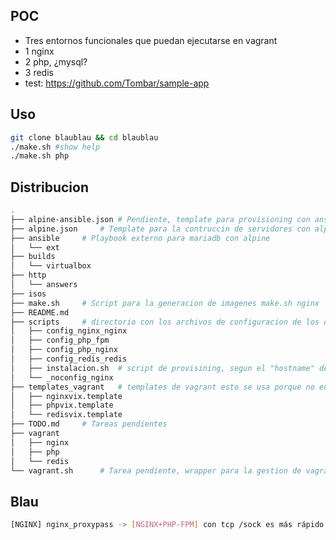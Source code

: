 ##  POC

* Tres entornos funcionales que puedan ejecutarse en vagrant
* 1 nginx
* 2 php, ¿mysql?
* 3 redis
* test: https://github.com/Tombar/sample-app 


## Uso
```bash
git clone blaublau && cd blaublau
./make.sh #show help
./make.sh php
```

## Distribucion
```bash
.
├── alpine-ansible.json # Pendiente, template para provisioning con ansible
├── alpine.json		# Template para la contruccin de servidores con alpine
├── ansible		# Playbook externo para mariadb con alpine
│   └── ext
├── builds
│   └── virtualbox
├── http
│   └── answers
├── isos
├── make.sh		# Script para la generacion de imagenes make.sh nginx
├── README.md
├── scripts		# directorio con los archivos de configuracion de los distintos servicios
│   ├── config_nginx_nginx
│   ├── config_php_fpm
│   ├── config_php_nginx
│   ├── config_redis_redis
│   ├── instalacion.sh	# script de provisining, segun el "hostname" del servidor instala y configura
│   └── _noconfig_nginx
├── templates_vagrant	# templates de vagrant esto se usa porque no encontramos la forma de crear red privada desde packer
│   ├── nginxvix.template
│   ├── phpvix.template
│   └── redisvix.template
├── TODO.md		# Tareas pendientes
├── vagrant		
│   ├── nginx
│   ├── php
│   └── redis
└── vagrant.sh		# Tarea pendiente, wrapper para la gestion de vagrant desde make.sh

```

## Blau
```bash
[NGINX] nginx_proxypass -> [NGINX+PHP-FPM] con tcp /sock es más rápido -> [REDIS]
```
